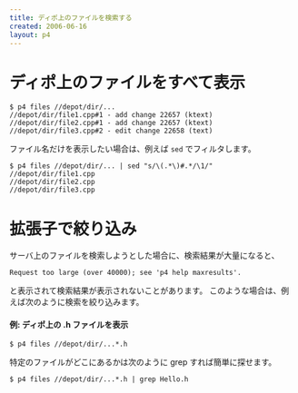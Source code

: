 ```yaml
---
title: ディポ上のファイルを検索する
created: 2006-06-16
layout: p4
---
```


ディポ上のファイルをすべて表示
====

```
$ p4 files //depot/dir/...
//depot/dir/file1.cpp#1 - add change 22657 (ktext)
//depot/dir/file2.cpp#1 - add change 22657 (ktext)
//depot/dir/file3.cpp#2 - edit change 22658 (text)
```

ファイル名だけを表示したい場合は、例えば `sed` でフィルタします。

```
$ p4 files //depot/dir/... | sed "s/\(.*\)#.*/\1/"
//depot/dir/file1.cpp
//depot/dir/file2.cpp
//depot/dir/file3.cpp
```

拡張子で絞り込み
====
サーバ上のファイルを検索しようとした場合に、検索結果が大量になると、

```
Request too large (over 40000); see 'p4 help maxresults'.
```

と表示されて検索結果が表示されないことがあります。
このような場合は、例えば次のように検索を絞り込みます。

#### 例: ディポ上の .h ファイルを表示
```
$ p4 files //depot/dir/...*.h
```

特定のファイルがどこにあるかは次のように grep すれば簡単に探せます。 

```
$ p4 files //depot/dir/...*.h | grep Hello.h
```

